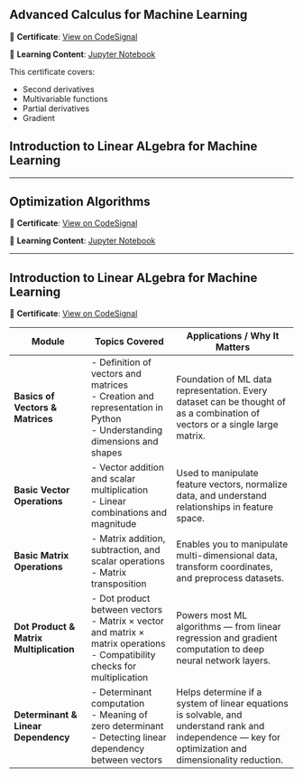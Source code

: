 ## Advanced Calculus for Machine Learning

📜 **Certificate**: [View on CodeSignal](https://codesignal.com/learn/certificates/cluw53t3c0000ny6ld05jtxll/courses/389)  

📂 **Learning Content**: [Jupyter Notebook](https://github.com/Faizan-Rashid/calculus-for-ML/blob/main/Calculus_for_ML_II.ipynb)  

This certificate covers:
- Second derivatives  
- Multivariable functions  
- Partial derivatives  
- Gradient  

## Introduction to Linear ALgebra for Machine Learning
-------------

## Optimization Algorithms

📜 **Certificate**: [View on CodeSignal](https://codesignal.com/learn/certificates/cluw53t3c0000ny6ld05jtxll/courses/390)  

📂 **Learning Content**: [Jupyter Notebook](https://github.com/Faizan-Rashid/Deep-Learning/blob/main/optimization_algorithms.ipynb)  

-------------


## Introduction to Linear ALgebra for Machine Learning

📜 **Certificate**: [View on CodeSignal](https://codesignal.com/learn/certificates/cluw53t3c0000ny6ld05jtxll/courses/387)  

| **Module** | **Topics Covered** | **Applications / Why It Matters** |
|-------------|--------------------|-----------------------------------|
| **Basics of Vectors & Matrices** | - Definition of vectors and matrices  <br> - Creation and representation in Python  <br> - Understanding dimensions and shapes | Foundation of ML data representation. Every dataset can be thought of as a combination of vectors or a single large matrix. |
| **Basic Vector Operations** | - Vector addition and scalar multiplication <br> - Linear combinations and magnitude | Used to manipulate feature vectors, normalize data, and understand relationships in feature space. |
| **Basic Matrix Operations** | - Matrix addition, subtraction, and scalar operations <br> - Matrix transposition | Enables you to manipulate multi-dimensional data, transform coordinates, and preprocess datasets. |
| **Dot Product & Matrix Multiplication** | - Dot product between vectors <br> - Matrix × vector and matrix × matrix operations <br> - Compatibility checks for multiplication | Powers most ML algorithms — from linear regression and gradient computation to deep neural network layers. |
| **Determinant & Linear Dependency** | - Determinant computation <br> - Meaning of zero determinant <br> - Detecting linear dependency between vectors | Helps determine if a system of linear equations is solvable, and understand rank and independence — key for optimization and dimensionality reduction. |
